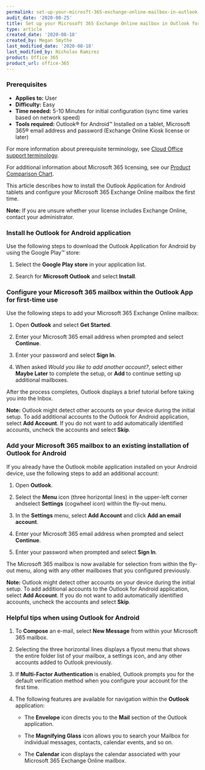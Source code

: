 ```yaml
---
permalink: set-up-your-microsft-365-exchange-online-mailbox-in-outlook-for-android-tablets/
audit_date: '2020-08-25'
title: Set up your Microsoft 365 Exchange Online mailbox in Outlook for Android tablets
type: article
created_date: '2020-08-18'
created_by: Megan Smythe
last_modified_date: '2020-08-18'
last_modified_by: Nicholas Ramirez
product: Office 365
product_url: office-365
---
```


### Prerequisites

- **Applies to:** User
- **Difficulty:** Easy
- **Time needed:** 5-10 Minutes for initial configuration (sync time varies based on network speed)
- **Tools required:** Outlook&reg; for Android&trade; Installed on a tablet, Microsoft 365&reg; email address
  and password (Exchange Online Kiosk license or later)

For more information about prerequisite terminology, see [Cloud Office support terminology](/how-to/cloud-office-support-terminology).

For additional information about Microsoft 365 licensing, see our [Product Comparison Chart](https://www.rackspace.com/sites/default/files/2020-06/Rackspace-Data-Sheet-Microsoft-365-Plans-and-Pricing-Sheet-CLO-TSK-1487.pdf).

This article describes how to install the Outlook Application for Android tablets and configure your Microsoft 365
Exchange Online mailbox the first time.

**Note:** If you are unsure whether your license includes Exchange Online, contact your administrator.

### Install he Outlook for Android application

Use the following steps to download the Outlook Application for Android by using the Google Play&trade; store:

1. Select the **Google Play store** in your application list.

2. Search for **Microsoft Outlook** and select **Install**.


### Configure your Microsoft 365 mailbox within the Outlook App for first-time use

Use the following steps to add your Microsoft 365 Exchange Online mailbox:

1. Open **Outlook** and select **Get Started**.

2. Enter your Microsoft 365 email address when prompted and select **Continue**.

3. Enter your password and select **Sign In**.

4. When asked *Would you like to add another account?*, select either **Maybe Later** to complete the setup, or
**Add** to continue setting up additional mailboxes.

After the process completes, Outlook displays a brief tutorial before taking you into the Inbox.

**Note:** Outlook might detect other accounts on your device during the initial setup. To add additional accounts to the Outlook
for Android application, select **Add Account**. If you do not want to add automatically identified accounts, uncheck the
accounts and select **Skip**.

### Add your Microsoft 365 mailbox to an existing installation of Outlook for Android

If you already have the Outlook mobile application installed on your Android device, use the following steps to add
an additional account:

1. Open **Outlook**.

2. Select the **Menu** icon (three horizontal lines) in the upper-left corner andselect **Settings** (cogwheel icon)
within the fly-out menu.

3. In the **Settings** menu, select **Add Account** and click **Add an email account**.

4. Enter your Microsoft 365 email address when prompted and select **Continue**.

5. Enter your password when prompted and select **Sign In**.

The Microsoft 365 mailbox is now available for selection from within the fly-out menu, along with any other mailboxes that you configured previously.

**Note:** Outlook might detect other accounts on your device during the initial setup. To add additional accounts to the Outlook
for Android application, select **Add Account**. If you do not want to add automatically identified accounts, uncheck the
accounts and select **Skip**.

### Helpful tips when using Outlook for Android

1. To **Compose** an e-mail, select **New Message** from within your Microsoft 365 mailbox.

2. Selecting the three horizontal lines displays a flyout menu that shows the entire folder list of your
mailbox, a settings icon, and any other accounts added to Outlook previously.

3. If **Multi-Factor Authentication** is enabled, Outlook prompts you for the default verification method
when you configure your account for the first time.

4. The following features are available for navigation within the **Outlook** application:

     - The **Envelope** icon directs you to the **Mail** section of the Outlook application.

     - The **Magnifying Glass** icon allows you to search your Mailbox for individual messages, contacts, calendar events, and so on.

     - The **Calendar** icon displays the calendar associated with your Microsoft 365 Exchange Online mailbox.
